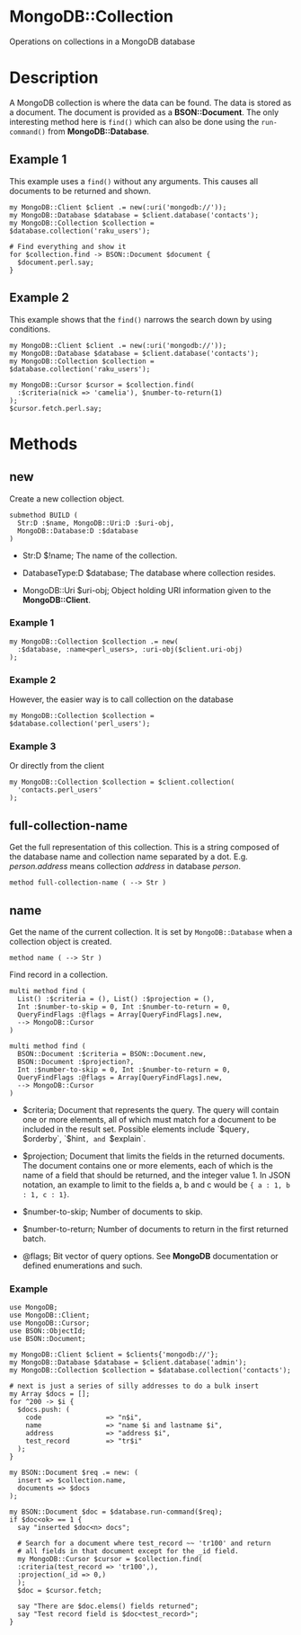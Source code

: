 MongoDB::Collection
===================

Operations on collections in a MongoDB database

Description
===========

A MongoDB collection is where the data can be found. The data is stored as a document. The document is provided as a **BSON::Document**. The only interesting method here is `find()` which can also be done using the `run-command()` from **MongoDB::Database**.

Example 1
---------

This example uses a `find()` without any arguments. This causes all documents to be returned and shown.

    my MongoDB::Client $client .= new(:uri('mongodb://'));
    my MongoDB::Database $database = $client.database('contacts');
    my MongoDB::Collection $collection = $database.collection('raku_users');

    # Find everything and show it
    for $collection.find -> BSON::Document $document {
      $document.perl.say;
    }

Example 2
---------

This example shows that the `find()` narrows the search down by using conditions.

    my MongoDB::Client $client .= new(:uri('mongodb://'));
    my MongoDB::Database $database = $client.database('contacts');
    my MongoDB::Collection $collection = $database.collection('raku_users');

    my MongoDB::Cursor $cursor = $collection.find(
      :$criteria(nick => 'camelia'), $number-to-return(1)
    );
    $cursor.fetch.perl.say;

Methods
=======

new
---

Create a new collection object.

    submethod BUILD (
      Str:D :$name, MongoDB::Uri:D :$uri-obj,
      MongoDB::Database:D :$database
    )

  * Str:D $!name; The name of the collection.

  * DatabaseType:D $database; The database where collection resides.

  * MongoDB::Uri $uri-obj; Object holding URI information given to the **MongoDB::Client**.

### Example 1

    my MongoDB::Collection $collection .= new(
      :$database, :name<perl_users>, :uri-obj($client.uri-obj)
    );

### Example 2

However, the easier way is to call collection on the database

    my MongoDB::Collection $collection = $database.collection('perl_users');

### Example 3

Or directly from the client

    my MongoDB::Collection $collection = $client.collection(
      'contacts.perl_users'
    );

full-collection-name
--------------------

Get the full representation of this collection. This is a string composed of the database name and collection name separated by a dot. E.g. *person.address* means collection *address* in database *person*.

    method full-collection-name ( --> Str )

name
----

Get the name of the current collection. It is set by `MongoDB::Database` when a collection object is created.

    method name ( --> Str )

Find record in a collection.

    multi method find (
      List() :$criteria = (), List() :$projection = (),
      Int :$number-to-skip = 0, Int :$number-to-return = 0,
      QueryFindFlags :@flags = Array[QueryFindFlags].new,
      --> MongoDB::Cursor
    )

    multi method find (
      BSON::Document :$criteria = BSON::Document.new,
      BSON::Document :$projection?,
      Int :$number-to-skip = 0, Int :$number-to-return = 0,
      QueryFindFlags :@flags = Array[QueryFindFlags].new,
      --> MongoDB::Cursor
    )

  * $criteria; Document that represents the query. The query will contain one or more elements, all of which must match for a document to be included in the result set. Possible elements include `$query`, `$orderby`, `$hint`, and `$explain`.

  * $projection; Document that limits the fields in the returned documents. The document contains one or more elements, each of which is the name of a field that should be returned, and the integer value 1. In JSON notation, an example to limit to the fields a, b and c would be `{ a : 1, b : 1, c : 1}`.

  * $number-to-skip; Number of documents to skip.

  * $number-to-return; Number of documents to return in the first returned batch.

  * @flags; Bit vector of query options. See **MongoDB** documentation or defined enumerations and such.

### Example

    use MongoDB;
    use MongoDB::Client;
    use MongoDB::Cursor;
    use BSON::ObjectId;
    use BSON::Document;

    my MongoDB::Client $client = $clients{'mongodb://'};
    my MongoDB::Database $database = $client.database('admin');
    my MongoDB::Collection $collection = $database.collection('contacts');

    # next is just a series of silly addresses to do a bulk insert
    my Array $docs = [];
    for ^200 -> $i {
      $docs.push: (
        code                => "n$i",
        name                => "name $i and lastname $i",
        address             => "address $i",
        test_record         => "tr$i"
      );
    }

    my BSON::Document $req .= new: (
      insert => $collection.name,
      documents => $docs
    );

    my BSON::Document $doc = $database.run-command($req);
    if $doc<ok> == 1 {
      say "inserted $doc<n> docs";

      # Search for a document where test_record ~~ 'tr100' and return
      # all fields in that document except for the _id field.
      my MongoDB::Cursor $cursor = $collection.find(
      :criteria(test_record => 'tr100',),
      :projection(_id => 0,)
      );
      $doc = $cursor.fetch;

      say "There are $doc.elems() fields returned";
      say "Test record field is $doc<test_record>";
    }

